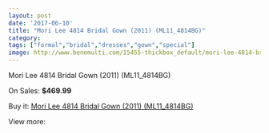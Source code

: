 ```yaml
---
layout: post
date: '2017-06-10'
title: "Mori Lee 4814 Bridal Gown (2011) (ML11_4814BG)"
category: 
tags: ["formal","bridal","dresses","gown","special"]
image: http://www.benemulti.com/15455-thickbox_default/mori-lee-4814-bridal-gown-2011-ml114814bg.jpg
---
```

Mori Lee 4814 Bridal Gown (2011) (ML11_4814BG)

On Sales: **$469.99**
<a href="https://www.benemulti.com/en/5878-mori-lee-4814-bridal-gown-2011-ml114814bg.html"><amp-img layout="responsive" width="600" height="600" src="//www.benemulti.com/15455-thickbox_default/mori-lee-4814-bridal-gown-2011-ml114814bg.jpg" alt="Mori Lee 4814 Bridal Gown (2011) (ML11_4814BG) 0" /></a>
<a href="https://www.benemulti.com/en/5878-mori-lee-4814-bridal-gown-2011-ml114814bg.html"><amp-img layout="responsive" width="600" height="600" src="//www.benemulti.com/15457-thickbox_default/mori-lee-4814-bridal-gown-2011-ml114814bg.jpg" alt="Mori Lee 4814 Bridal Gown (2011) (ML11_4814BG) 1" /></a>
<a href="https://www.benemulti.com/en/5878-mori-lee-4814-bridal-gown-2011-ml114814bg.html"><amp-img layout="responsive" width="600" height="600" src="//www.benemulti.com/15456-thickbox_default/mori-lee-4814-bridal-gown-2011-ml114814bg.jpg" alt="Mori Lee 4814 Bridal Gown (2011) (ML11_4814BG) 2" /></a>

Buy it: [Mori Lee 4814 Bridal Gown (2011) (ML11_4814BG)](https://www.benemulti.com/en/5878-mori-lee-4814-bridal-gown-2011-ml114814bg.html "Mori Lee 4814 Bridal Gown (2011) (ML11_4814BG)")

View more: [](https://www.benemulti.com/en/- "")